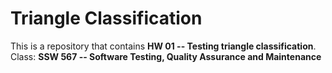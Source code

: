 # Triangle Classification
This is a repository that contains __HW 01 -- Testing triangle classification__.  
Class: __SSW 567 -- Software Testing, Quality Assurance and Maintenance__
